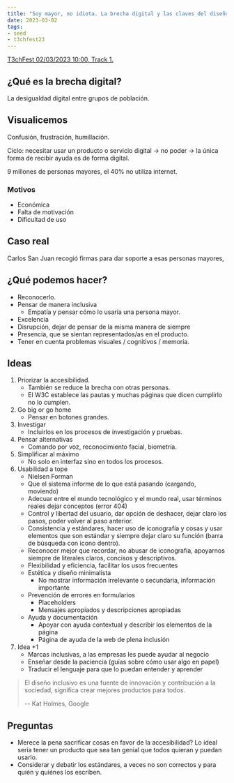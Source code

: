 ```yaml
---
title: "Soy mayor, no idiota. La brecha digital y las claves del diseño inclusivo."
date: 2023-03-02
tags:
- seed
- t3chfest23
---
```


[T3chFest 02/03/2023 10:00, Track 1.](https://t3chfest.es/2023/programa/soy-mayor-no-idiota-brecha-digital-inclusividad)

## ¿Qué es la brecha digital?
La desigualdad digital entre grupos de población.

## Visualicemos
Confusión, frustración, humillación.

Ciclo: necesitar usar un producto o servicio digital → no poder → la única forma de recibir ayuda es de forma digital.

9 millones de personas mayores, el 40% no utiliza internet.

### Motivos
- Económica
- Falta de motivación
- Dificultad de uso

## Caso real
Carlos San Juan recogió firmas para dar soporte a esas personas mayores,

## ¿Qué podemos hacer?
- Reconocerlo.
- Pensar de manera inclusiva
	- Empatía y pensar cómo lo usaría una persona mayor.
- Excelencia
- Disrupción, dejar de pensar de la misma manera de siempre
- Presencia, que se sientan representados/as en el producto.
- Tener en cuenta problemas visuales / cognitivos / memoria.

## Ideas
1. Priorizar la accesibilidad.
	- También se reduce la brecha con otras personas.
	- El W3C establece las pautas y muchas páginas que dicen cumplirlo no lo cumplen.
2. Go big or go home
	- Pensar en botones grandes.
3. Investigar
	- Incluirlos en los procesos de investigación y pruebas.
4. Pensar alternativas
	- Comando por voz, reconocimiento facial, biometría.
5. Simplificar al máximo
	- No solo en interfaz sino en todos los procesos.
6. Usabilidad a tope
	- Nielsen Forman
	- Que el sistema informe de lo que está pasando (cargando, moviendo)
	- Adecuar entre el mundo tecnológico y el mundo real, usar términos reales dejar conceptos (error 404)
	- Control y libertad del usuario, dar opción de deshacer, dejar claro los pasos, poder volver al paso anterior.
	- Consistencia y estándares, hacer uso de iconografía y cosas y usar elementos que son estándar y siempre dejar claro su función (barra de búsqueda con icono dentro).
	- Reconocer mejor que recordar, no abusar de iconografía, apoyarnos siempre de literales claros, concisos y descriptivos.
	- Flexibilidad y eficiencia, facilitar los usos frecuentes
	- Estética y diseño minimalista
		- No mostrar información irrelevante o secundaria, información importante
	- Prevención de errores en formularios
		- Placeholders
		- Mensajes apropiados y descripciones apropiadas
	- Ayuda y documentación
		- Apoyar con ayuda contextual y describir los elementos de la página
		- Página de ayuda de la web de plena inclusión
7. Idea +1
	- Marcas inclusivas, a las empresas les puede ayudar al negocio
	- Enseñar desde la paciencia (guías sobre cómo usar algo en papel)
	- Traducir el lenguaje para que lo puedan entender y aprender

> El diseño inclusivo es una fuente de innovación y contribución a la sociedad, significa crear mejores productos para todos.
>
> -- Kat Holmes, Google

## Preguntas
- Merece la pena sacrificar cosas en favor de la accesibilidad? Lo ideal sería tener un producto que sea tan genial que todos quieran y puedan usarlo.
- Considerar y debatir los estándares, a veces no son correctos y para quién y quiénes los escriben.
